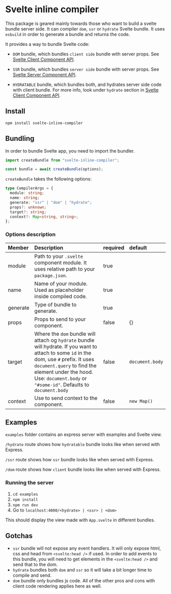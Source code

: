 # Svelte inline compiler

This package is geared mainly towards those who want to build a svelte bundle server side. It can compiler `dom`, `ssr` or `hydrate` Svelte bundle. It uses `esbuild` in order to generate a bundle and returns the code.

It provides a way to bundle Svelte code:

- `DOM` bundle, which bundles `client side` bundle with server props. See [Svelte Client Component API](https://kit-docs-demo.vercel.app/docs/component-api/server).

- `SSR` bundle, which bundles `server side` bundle with server props. See [Svelte Server Component API](https://kit-docs-demo.vercel.app/docs/component-api/server).

- `HYDRATABLE` bundle, which bundles both, and hydrates server side code with client bundle. For more info, look under `hydrate` section in [Svelte Client Component API](https://kit-docs-demo.vercel.app/docs/component-api/server).

## Install

`npm install svelte-inline-compiler`

## Bundling

In order to bundle Svelte app, you need to import the bundler.

```typescript
import createBundle from "svelte-inline-compiler";

const bundle = await createBundle(options);
```

`createBundle` takes the following options:

```typescript
type CompilerArgs = {
  module: string;
  name: string;
  generate: "ssr" | "dom" | "hydrate";
  props?: unknown;
  target?: string;
  context?: Map<string, string>;
};
```

### Options description

| Member   | Description                                                                                                                                                                                                                                                        | required | default         |
| :------- | :----------------------------------------------------------------------------------------------------------------------------------------------------------------------------------------------------------------------------------------------------------------- | :------- | :-------------- |
| module   | Path to your `.svelte` component module. It uses relative path to your `package.json`.                                                                                                                                                                             | true     |                 |
| name     | Name of your module. Used as placeholder inside compiled code.                                                                                                                                                                                                     | true     |                 |
| generate | Type of bundle to generate.                                                                                                                                                                                                                                        | true     |                 |
| props    | Props to send to your component.                                                                                                                                                                                                                                   | false    | {}              |
| target   | Where the `dom` bundle will attach og `hydrate` bundle will hydrate. If you want to attach to some `id` in the dom, use `#` prefix. It uses `document.query` to find the element under the hood. Use: `document.body` or `"#some-id"`. Defaults to `document.body` | false    | `document.body` |
| context  | Use to send context to the component.                                                                                                                                                                                                                              | false    | `new Map()`     |

## Examples

`examples` folder contains an express server with examples and Svelte view.

`/hydrate` route shows how `hydratable` bundle looks like when served with Express.

`/ssr` route shows how `ssr` bundle looks like when served with Express.

`/dom` route shows how `client` bundle looks like when served with Express.

### Running the server

1.  `cd examples`
2.  `npm install`
3.  `npm run dev`
4.  Go to `localhost:4000/<hydrate> | <ssr> | <dom>`

This should display the view made with `App.svelte` in different bundles.

## Gotchas

- `ssr` bundle will not expose any event handlers. It will only expose html, css and head from `<svelte:head />` if used. In order to add events to this bundle, you will need to get elements in the `<svelte:head />` and send that to the dom.
- `hydrate` bundles both `dom` and `ssr` so it will take a bit longer time to compile and send.
- `dom` bundle only bundles js code. All of the other pros and cons with client code rendering applies here as well.
